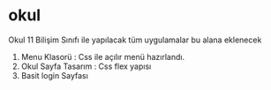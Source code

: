 # okul
Okul 11 Bilişim Sınıfı ile yapılacak tüm uygulamalar bu alana eklenecek
1. Menu Klasorü : Css ile açılır menü hazırlandı. 
2. Okul Sayfa Tasarım : Css flex yapısı 
3. Basit login Sayfası
